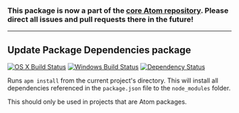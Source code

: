 ### This package is now a part of the [core Atom repository](https://github.com/atom/atom/tree/master/packages/update-package-dependencies). Please direct all issues and pull requests there in the future!

---

## Update Package Dependencies package
[![OS X Build Status](https://travis-ci.org/atom/update-package-dependencies.svg?branch=master)](https://travis-ci.org/atom/update-package-dependencies) [![Windows Build Status](https://ci.appveyor.com/api/projects/status/5xqtoc3xk1e7lt2y/branch/master?svg=true)](https://ci.appveyor.com/project/Atom/update-package-dependencies/branch/master) [![Dependency Status](https://david-dm.org/atom/update-package-dependencies.svg)](https://david-dm.org/atom/update-package-dependencies)

Runs `apm install` from the current project's directory. This will install all dependencies referenced in the `package.json` file to the `node_modules` folder.

This should only be used in projects that are Atom packages.
